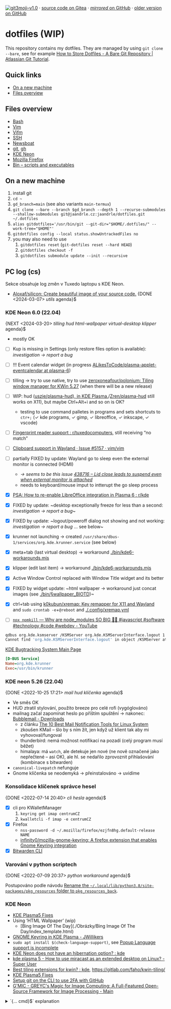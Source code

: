 [![git3moji–v1.0](https://img.shields.io/badge/git3moji–v1.0-%E2%9A%A1%EF%B8%8F%F0%9F%90%9B%F0%9F%93%BA%F0%9F%91%AE%F0%9F%94%A4-fffad8.svg?style=flat-square)](https://robinpokorny.github.io/git3moji/)
 · [source code on Gitea](https://gitea.jaandrle.cz/jaandrle/dotfiles)
 · [*mirrored* on GitHub](https://github.com/jaandrle/dotfiles)
 · [older version on GitHub](https://github.com/jaandrle/dotfiles-old)

# dotfiles **(WIP)**
This repository contains my dotfiles. They are managed by using `git clone --bare`,
see for example [How to Store Dotfiles - A Bare Git Repository \| Atlassian Git Tutorial](https://www.atlassian.com/git/tutorials/dotfiles).

## Quick links
- [On a new machine](#on-a-new-machine)
- [Files overview](#files-overview)

## Files overview
- [Bash](./.bash/README.md)
- [Vim](./.vim/README.md)
- [Vifm](./.config/vifm/README.md)
- [SSH](./.ssh/README.md)
- [Newsboat](./.newsboat/README.md)
- [git](./.config/git/config), [gh](./.config/gh/config.yml)
- [KDE Neon](#kde-neon)
- [Mozilla Firefox](./.mozilla/firefox/README.md)
- [Bin – scripts and executables](./bin/README.md)

## On a new machine
1. install git
1. `cd ~`
1. `gd_branch=main` (see also variants `main-termux`)
1. `git clone --bare --branch $gd_branch --depth 1 --recurse-submodules --shallow-submodules git@jaandrle.cz:jaandrle/dotfiles.git ~/.dotfiles`
1. `alias gitdotfiles='/usr/bin/git --git-dir="$HOME/.dotfiles/" --work-tree="$HOME"'`
1. `gitdotfiles config --local status.showUntrackedFiles no`
1. you may also need to use
	1. `gitdotfiles reset` (`git-dotfiles reset --hard HEAD`)
	1. `gitdotfiles checkout -f`
	1. `gitdotfiles submodule update --init --recursive`

## PC log (cs)
Sekce obsahuje log změn v Tuxedo laptopu s KDE Neon.

- [Aloxaf/silicon: Create beautiful image of your source code.](https://github.com/Aloxaf/silicon) {DONE <2024-03-07> *utils* agenda}$

### KDE Neon 6.0 (22.04)
{NEXT <2024-03-20> *tilling* *hud* *html-wallpaper* *virtual-desktop* *klipper* agenda}$

- mostly OK
- [ ] Kup is missing in Settings (only restore files option is available): *investigation → report a bug*
- [ ] !!! Event calendar widget (in progress [ALikesToCode/plasma-applet-eventcalendar at plasma-6](https://github.com/ALikesToCode/plasma-applet-eventcalendar/tree/plasma-6))
- [ ] tilling → try to use native, try to use [zeroxoneafour/polonium: Tiling window manager for KWin 5.27](https://github.com/zeroxoneafour/polonium) (when there will be a new release)
- [ ] WIP: hud ([uszie/plasma-hud), in KDE Plasma.](https://github.com/uszie/plasma-hud)/[Zren/plasma-hud](https://github.com/Zren/plasma-hud) still works on X11), but maybe Ctrl+Alt+i and so on is OK?
	- testing to use command palletes in programs and sets shortcuts to `ctr+;` (✓ kde programs, ✓ gimp, ✓ libreoffice, ✓ inkscape, ✓ vscode)
- [ ] [Fingerprint reader support : r/tuxedocomputers](https://www.reddit.com/r/tuxedocomputers/comments/176fscp/fingerprint_reader_support/), still receiving “no match”
- [ ] [Clipboard support in Wayland · Issue #5157 · vim/vim](https://github.com/vim/vim/issues/5157#issuecomment-776008833)
- [ ] partially FIXED by update: Wayland go to sleep even the external monitor is connected (HDMI)
	- *→ seems to be this issue [438716 – Lid close leads to suspend even when external monitor is attached](https://bugs.kde.org/show_bug.cgi?id=438716)*
	- needs to keyboard/mouse imput to intterupt the go sleep process
- [x] [PSA: How to re-enable LibreOffice integration in Plasma 6 : r/kde](https://www.reddit.com/r/kde/comments/1b9k755/psa_how_to_reenable_libreoffice_integration_in/)
- [x] FIXED by update: ~desktop exceptionally freeze for less than a second: *investigation → report a bug*~
- [x] FIXED by update: ~logout/poweroff dialog not showing and not working: *investigation → report a bug* … see below~
- [x] krunner not launching → created `/usr/share/dbus-1/services/org.kde.krunner.service` (see below)
- [x] meta+tab (last virtual desktop) → workaround [./bin/kde6-workarounds.mjs](./bin/kde6-workarounds.mjs)
- [x] klipper (edit last item) → workaround [./bin/kde6-workarounds.mjs](./bin/kde6-workarounds.mjs)
- [x] Active Window Control replaced with Window Title widget and its better
- [x] FIXED by widget update: ~html wallpaper → workaround just concat images (see [./bin/§wallpaper\_BIOTD](./bin/§wallpaper_BIOTD))~
- [x] ctrl+tab using [k0kubun/xremap: Key remapper for X11 and Wayland](https://github.com/k0kubun/xremap) and `sudo crontab -e`+`@reboot` and [./.config/xremap.yml](./.config/xremap.yml)

- [ ] [`npx npmkill` — Why are node_modules SO BIG 🤦‍♂️ #javascript #software #technology #code #webdev - YouTube](https://www.youtube.com/shorts/VgPNtow7fNM?app=desktop&si=Kl7CH3vCoyH7tqFU)

```bash
qdbus org.kde.ksmserver /KSMServer org.kde.KSMServerInterface.logout 1
Cannot find 'org.kde.KSMServerInterface.logout' in object /KSMServer at org.kde.ksmserver
```
[KDE Bugtracking System Main Page](https://bugs.kde.org/)
```ini
[D-BUS Service]
Name=org.kde.krunner
Exec=/usr/bin/krunner
```

### KDE neon 5.26 (22.04)
{DONE <2022-10-25 17:21> *mail* *hud* *klíčenka* agenda}$

- Ve směs OK
- HUD ztratil stylování, použito breeze pro celé rofi (vygóglováno)
- mailnag začal zapomínat heslo po příštím spuštění → nakonec: [Bubblemail - Downloads](http://bubblemail.free.fr/downloads)
	- z článku [The 10 Best Mail Notification Tools for Linux System](https://www.ubuntupit.com/best-mail-notification-tools-for-linux/)
	- zkoušen KMail – šlo by s ním žít, jen když už klient tak aby mi vyhovoval/fungoval
	- thunderbird: nemá možnost notifikací na pozadí (celý program musí běžet)
	- himalaya: má `watch`, ale detekuje jen nové (ne nově označené jako nepřečtené – asi OK), ale hl. se nedařilo zprovoznit přihlašování (kombinace s bitwarden)
- `canonical-livepatch` nefunguje
- Gnome klíčenka se neodemyká → přeinstalováno → uvidíme

### Konsolidace klíčenek správce hesel
{DONE <2022-07-14 20:40> *cli* *hesla* agenda}$

- [x] cli pro KWalletManager
	1. `keyring get imap centrumCZ`
	1. `kwalletcli -f imap -e centrumCZ`
- [x] Firefox
	- `nss-password -d ~/.mozilla/firefox/ezjfn8hg.default-release NAME`
	- [infinity0/mozilla-gnome-keyring: A firefox extension that enables Gnome Keyring integration](https://github.com/infinity0/mozilla-gnome-keyring)
- [x] [Bitwarden CLI](https://bitwarden.com/help/cli/)

### Varování v python scriptech
{DONE <2022-07-09 20:37> *python* *workaround* agenda}$

Postupováno podle návodu [Rename the `~/.local/lib/python3.8/site-packages/pkg_resources` folder to `pkg_resources_back`](https://askubuntu.com/a/1398073).

### KDE Neon
- [KDE Plasma5 Fixes](https://zren.github.io/kde/)
- Using ‘HTML Wallpaper’ (wip)
	- [Bing Image Of The Day](./Obrázky/Bing Image Of The Day/index_template.html)
- [GNOME Keyring in KDE Plasma - JWillikers](https://www.jwillikers.com/gnome-keyring-in-kde-plasma)
- `sudo apt install $(check-language-support)`, see [Popup Language support is incomplete](http://unix.stackexchange.com/questions/421066/ddg#421079)
- [KDE Neon does not have an hibernation option? : kde](https://www.reddit.com/r/kde/comments/6n5m49/kde_neon_does_not_have_an_hibernation_option/dk7hd8v/)
- [kde plasma 5 - How to use miracast as an extended desktop on Linux? - Super User](https://superuser.com/questions/1160078/how-to-use-miracast-as-an-extended-desktop-on-linux)
- [Best tiling extensions for kwin? : kde](https://www.reddit.com/r/kde/comments/qgsv2u/best_tiling_extensions_for_kwin/?sort=new), https://gitlab.com/faho/kwin-tiling/
- [KDE Plasma5 Fixes](https://zren.github.io/kde/)
- [Setup git on the CLI to use 2FA with GitHub](https://gist.github.com/ateucher/4634038875263d10fb4817e5ad3d332f)
- [G'MIC - GREYC's Magic for Image Computing: A Full-Featured Open-Source Framework for Image Processing - Main](https://gmic.eu/)

<details>
<summary>`{… cmd}$` explanation</summary>

This is [mdexpr](https://github.com/jaandrle/mdexpr) syntax. This document uses:
- {use [agenda](https://github.com/jaandrle/mdexpr-agenda) with states=TODO,NEXT|DONE mdexpr}$

</details>
